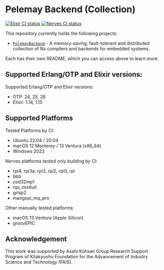 # Pelemay Backend (Collection)

[![Elixir CI status](https://github.com/zeam-vm/pelemay_backend/actions/workflows/ci.yml/badge.svg)](https://github.com/zeam-vm/pelemay_backend/actions/workflows/ci.yml/badge.svg) [![Nerves CI status](https://github.com/zeam-vm/pelemay_backend/actions/workflows/nerves-build.yml/badge.svg)](https://github.com/zeam-vm/pelemay_backend/actions/workflows/nerves-build.yml/badge.svg)


This repository currently holds the following projects:

* [`PelemayBackend`](https://github.com/zeam-vm/pelemay_backend/tree/main/pelemay_backend#readme) - A memory-saving, fault-tolerant and distributed collection of Nx compilers and backends for embedded systems.

Each has their own README, which you can access above to learn more.

## Supported Erlang/OTP and Elixir versions:

Supported Erlang/OTP and Elixir versions:

* OTP: 24, 25, 26
* Elixir: 1.14, 1.15

## Supported Platforms

Tested Platforms by CI:

* Ubuntu 22.04 / 20.04
* macOS 12 Monterey / 13 Ventura (x86_64)
* Windows 2022

Nerves platforms tested only building by CI:

* rpi4, rpi3a, rpi3, rpi2, rpi0, rpi
* bbb
* osd32mp1
* npi_imx6ull
* grisp2
* mangopi_mq_pro

Other manually tested platforms:

* macOS 13 Ventura (Apple Silicon)
* groovEPIC

## Acknowledgement

This work was supported by Asahi Kohsan Group Research Support Program of Kitakyushu Foundation for the Advancement of Industry Science and Technology (FAIS).
